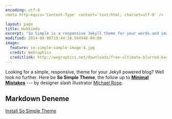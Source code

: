 ```yaml
---
encoding: utf-8
<meta http-equiv='Content-Type' content='text/html; charset=utf-8' />

layout: page
title: Hakkimda
excerpt: "So Simple is a responsive Jekyll theme for your words and images."
modified: 2014-08-08T19:44:38.564948-04:00
image:
  feature: so-simple-sample-image-4.jpg
  credit: WeGraphics
  creditlink: http://wegraphics.net/downloads/free-ultimate-blurred-background-pack/
---
```


Looking for a simple, responsive, theme for your Jekyll powered blog? Well look no further. Here be **So Simple Theme**, the follow up to [**Minimal Mistakes**](http://mmistakes.github.io/minimal-mistakes) --- by designer slash illustrator [Michael Rose](http://mademistakes.com).

## Markdown Deneme

<a markdown="0" href="{{ site.url }}/theme-setup" class="btn">Install So Simple Theme</a>

[^1]: Example: *domain.com/category-name/post-title*